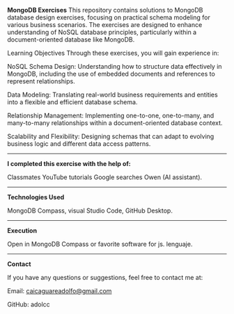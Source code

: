 **MongoDB Exercises**
This repository contains solutions to MongoDB database design exercises, focusing on practical schema modeling for various business scenarios. The exercises are designed to enhance understanding of NoSQL database principles, particularly within a document-oriented database like MongoDB.

Learning Objectives
Through these exercises, you will gain experience in:

NoSQL Schema Design: Understanding how to structure data effectively in MongoDB, including the use of embedded documents and references to represent relationships.

Data Modeling: Translating real-world business requirements and entities into a flexible and efficient database schema.

Relationship Management: Implementing one-to-one, one-to-many, and many-to-many relationships within a document-oriented database context.

Scalability and Flexibility: Designing schemas that can adapt to evolving business logic and different data access patterns.

---

**I completed this exercise with the help of:**

Classmates YouTube tutorials Google searches Owen (AI assistant).

---

**Technologies Used**

MongoDB Compass, visual Studio Code, GitHub Desktop. 

---

**Execution**

Open in MongoDB Compass or favorite software for js. lenguaje. 

---

**Contact**

If you have any questions or suggestions, feel free to contact me at:

Email: caicaguareadolfo@gmail.com

GitHub: adolcc
